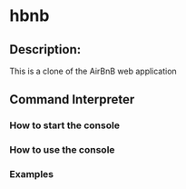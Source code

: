 # hbnb
## Description:
This is a clone of the AirBnB web application

## Command Interpreter
### How to start the console

### How to use the console

### Examples
